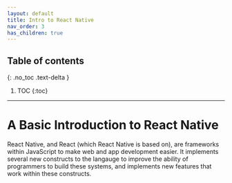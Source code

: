 ```yaml
---
layout: default
title: Intro to React Native
nav_order: 3
has_children: true
---
```

## Table of contents
{: .no_toc .text-delta }

1. TOC
{:toc}
---

# A Basic Introduction to React Native

React Native, and React (which React Native is based on), are frameworks within JavaScript to make web and app development easier. It implements several new constructs to the langauge to improve the ability of programmers to build these systems, and implements new features that work within these constructs. 

